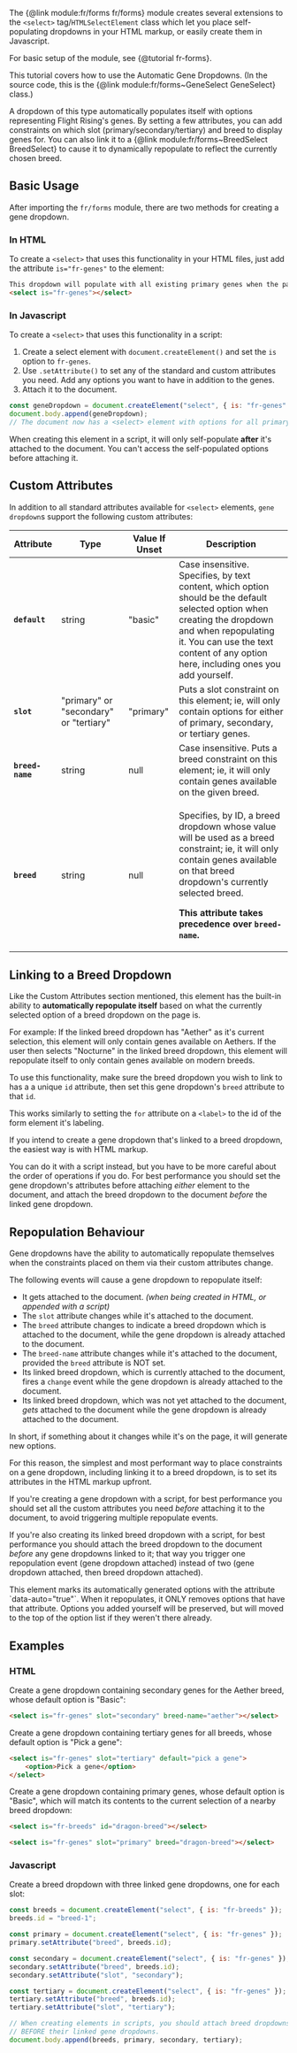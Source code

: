 
The {@link module:fr/forms fr/forms} module creates several extensions to the `<select>` tag/`HTMLSelectElement` class which let you place self-populating dropdowns in your HTML markup, or easily create them in Javascript.

For basic setup of the module, see {@tutorial fr-forms}.

This tutorial covers how to use the Automatic Gene Dropdowns. (In the source code, this is the {@link module:fr/forms~GeneSelect GeneSelect} class.)

A dropdown of this type automatically populates itself with options representing Flight Rising's genes. By setting a few attributes, you can add constraints on which slot (primary/secondary/tertiary) and breed to display genes for. You can also link it to a {@link module:fr/forms~BreedSelect BreedSelect} to cause it to dynamically repopulate to reflect the currently chosen breed.

## Basic Usage

After importing the `fr/forms` module, there are two methods for creating a gene dropdown.

### In HTML

To create a `<select>` that uses this functionality in your HTML files, just add the attribute `is="fr-genes"` to the element:
```html
This dropdown will populate with all existing primary genes when the page loads.
<select is="fr-genes"></select>
```

### In Javascript

To create a `<select>` that uses this functionality in a script:
1. Create a select element with `document.createElement()` and set the `is` option to `fr-genes`.
2. Use `.setAttribute()` to set any of the standard and custom attributes you need. Add any options you want to have in addition to the genes.
3. Attach it to the document.

```js
const geneDropdown = document.createElement("select", { is: "fr-genes" });
document.body.append(geneDropdown);
// The document now has a <select> element with options for all primary genes.
```
<p class="note">
When creating this element in a script, it will only self-populate <strong>after</strong> it's attached to the document. You can't access the self-populated options before attaching it.
</p>

## Custom Attributes

In addition to all standard attributes available for `<select>` elements, `gene dropdown`s support the following custom attributes:

| Attribute     | Type     | Value If Unset     | Description     |
|---------------|----------|--------------------|-----------------|
| **`default`** | string   | "basic"            | Case insensitive. Specifies, by text content, which option should be the default selected option when creating the dropdown and when repopulating it. You can use the text content of any option here, including ones you add yourself. |
| **`slot`**    | "primary" or "secondary" or "tertiary" | "primary" | Puts a slot constraint on this element; ie, will only contain options for either of primary, secondary, or tertiary genes. |
| **`breed-name`** | string | null              | Case insensitive. Puts a breed constraint on this element; ie, it will only contain genes available on the given breed. |
| **`breed`**   | string   | null               | <p>Specifies, by ID, a breed dropdown whose value will be used as a breed constraint; ie, it will only contain genes available on that breed dropdown's currently selected breed.</p><p><strong>This attribute takes precedence over `breed-name`.</strong></p> |

## Linking to a Breed Dropdown

Like the Custom Attributes section mentioned, this element has the built-in ability to **automatically repopulate itself** based on what the currently selected option of a breed dropdown on the page is.

For example: If the linked breed dropdown has "Aether" as it's current selection, this element will only contain genes available on Aethers. If the user then selects "Nocturne" in the linked breed dropdown, this element will repopulate itself to only contain genes available on modern breeds.

To use this functionality, make sure the breed dropdown you wish to link to has a a unique `id` attribute, then set this gene dropdown's `breed` attribute to that `id`.

This works similarly to setting the `for` attribute on a `<label>` to the id of the form element it's labeling.

If you intend to create a gene dropdown that's linked to a breed dropdown, the easiest way is with HTML markup.

You can do it with a script instead, but you have to be more careful about the order of operations if you do. For best performance you should set the gene dropdown's attributes before attaching *either* element to the document, and attach the breed dropdown to the document *before* the linked gene dropdown.

## Repopulation Behaviour

Gene dropdowns have the ability to automatically repopulate themselves when the constraints placed on them via their custom attributes change.

The following events will cause a gene dropdown to repopulate itself:

- It gets attached to the document. *(when being created in HTML, or appended with a script)*
- The `slot` attribute changes while it's attached to the document.
- The `breed` attribute changes to indicate a breed dropdown which is attached to the document, while the gene dropdown is already attached to the document.
- The `breed-name` attribute changes while it's attached to the document, provided the `breed` attribute is NOT set.
- Its linked breed dropdown, which is currently attached to the document, fires a `change` event while the gene dropdown is already attached to the document.
- Its linked breed dropdown, which was not yet attached to the document, *gets* attached to the document while the gene dropdown is already attached to the document.

In short, if something about it changes while it's on the page, it will generate new options.

For this reason, the simplest and most performant way to place constraints on a gene dropdown, including linking it to a breed dropdown, is to set its attributes in the HTML markup upfront.

If you're creating a gene dropdown with a script, for best performance you should set all the custom attributes you need *before* attaching it to the document, to avoid triggering multiple repopulate events.

If you're also creating its linked breed dropdown with a script, for best performance you should attach the breed dropdown to the document *before* any gene dropdowns linked to it; that way you trigger one repopulation event (gene dropdown attached) instead of two (gene dropdown attached, then breed dropdown attached).

<p class="note">
This element marks its automatically generated options with the attribute `data-auto="true"`. When it repopulates, it ONLY removes options that have that attribute. Options you added yourself will be preserved, but will moved to the top of the option list if they weren't there already.
</p>

## Examples

### HTML

Create a gene dropdown containing secondary genes for the Aether breed, whose default option is "Basic":
```html
<select is="fr-genes" slot="secondary" breed-name="aether"></select>
```

Create a gene dropdown containing tertiary genes for all breeds, whose default option is "Pick a gene":
```html
<select is="fr-genes" slot="tertiary" default="pick a gene">
    <option>Pick a gene</option>
</select>
```

Create a gene dropdown containing primary genes, whose default option is "Basic", which will match its contents to the current selection of a nearby breed dropdown:
```html
<select is="fr-breeds" id="dragon-breed"></select>

<select is="fr-genes" slot="primary" breed="dragon-breed"></select>
```

### Javascript

Create a breed dropdown with three linked gene dropdowns, one for each slot:
```js
const breeds = document.createElement("select", { is: "fr-breeds" });
breeds.id = "breed-1";

const primary = document.createElement("select", { is: "fr-genes" });
primary.setAttribute("breed", breeds.id);

const secondary = document.createElement("select", { is: "fr-genes" });
secondary.setAttribute("breed", breeds.id);
secondary.setAttribute("slot", "secondary");

const tertiary = document.createElement("select", { is: "fr-genes" });
tertiary.setAttribute("breed", breeds.id);
tertiary.setAttribute("slot", "tertiary");

// When creating elements in scripts, you should attach breed dropdowns to the document
// BEFORE their linked gene dropdowns.
document.body.append(breeds, primary, secondary, tertiary);
```
